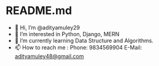 # README.md
- 👋 Hi, I’m @adityamuley29
- 👀 I’m interested in Python, Django, MERN
- 🌱 I’m currently learning Data Structure and Algorithms.
- 📫 How to reach me : Phone: 9834569904 E-Mail: adityamuley48@gmail.com
